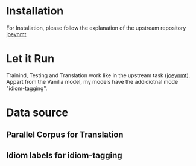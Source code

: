 # Installation
For Installation, please follow the explanation of the upstream repository [joeynmt](https://github.com/joeynmt/joeynmt/tree/main)
# Let it Run
Trainind, Testing and Translation work like in the upstream task ([joeynmt](https://github.com/joeynmt/joeynmt/tree/main)).
Appart from the Vanilla model, my models have the addidiotnal mode "idiom-tagging".
# Data source
## Parallel Corpus for Translation 
## Idiom labels for idiom-tagging

